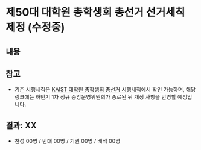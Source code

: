 제50대 대학원 총학생회 총선거 선거세칙 제정 (수정중)
==

## 내용


## 참고
- 기존 시행세칙은 [KAIST 대학원 총학생회 총선거 시행세칙](https://github.com/kaistgsa/organization-bylaw/blob/main/KAIST-대학원-총학생회-총선거-시행세칙.md)에서 확인 가능하며, 해당 링크에는 하반기 1차 정규 중앙운영위원회가 종료된 뒤 개정 사항을 반영할 예정입니다.


## 결과: XX
- 찬성 00명 / 반대 00명 / 기권 00명 / 배석 00명
